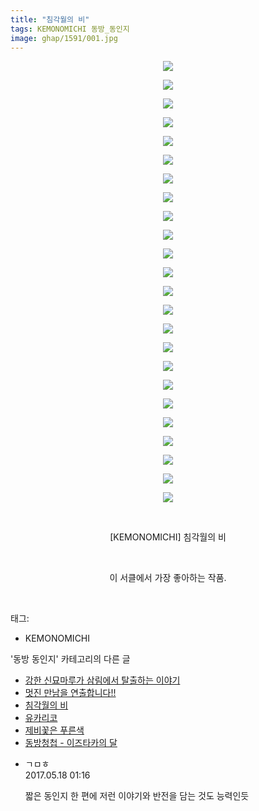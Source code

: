 ```yaml
---
title: "침각월의 비"
tags: KEMONOMICHI 동방_동인지
image: ghap/1591/001.jpg
---
```

<div class="article">
<p style="text-align: center; clear: none; float: none;"><img src="{{ site.nasurl }}/ghap/1591/001.jpg"/></p>
<p style="text-align: center; clear: none; float: none;"><img src="{{ site.nasurl }}/ghap/1591/002.jpg"/></p>
<p style="text-align: center; clear: none; float: none;"><img src="{{ site.nasurl }}/ghap/1591/003.jpg"/></p>
<p style="text-align: center; clear: none; float: none;"><img src="{{ site.nasurl }}/ghap/1591/004.jpg"/></p>
<p style="text-align: center; clear: none; float: none;"><img src="{{ site.nasurl }}/ghap/1591/005.jpg"/></p>
<p style="text-align: center; clear: none; float: none;"><img src="{{ site.nasurl }}/ghap/1591/006.jpg"/></p>
<p style="text-align: center; clear: none; float: none;"><img src="{{ site.nasurl }}/ghap/1591/007.jpg"/></p>
<p style="text-align: center; clear: none; float: none;"><img src="{{ site.nasurl }}/ghap/1591/008.jpg"/></p>
<p style="text-align: center; clear: none; float: none;"><img src="{{ site.nasurl }}/ghap/1591/009.jpg"/></p>
<p style="text-align: center; clear: none; float: none;"><img src="{{ site.nasurl }}/ghap/1591/010.jpg"/></p>
<p style="text-align: center; clear: none; float: none;"><img src="{{ site.nasurl }}/ghap/1591/011.jpg"/></p>
<p style="text-align: center; clear: none; float: none;"><img src="{{ site.nasurl }}/ghap/1591/012.jpg"/></p>
<p style="text-align: center; clear: none; float: none;"><img src="{{ site.nasurl }}/ghap/1591/013.jpg"/></p>
<p style="text-align: center; clear: none; float: none;"><img src="{{ site.nasurl }}/ghap/1591/014.jpg"/></p>
<p style="text-align: center; clear: none; float: none;"><img src="{{ site.nasurl }}/ghap/1591/015.jpg"/></p>
<p style="text-align: center; clear: none; float: none;"><img src="{{ site.nasurl }}/ghap/1591/016.jpg"/></p>
<p style="text-align: center; clear: none; float: none;"><img src="{{ site.nasurl }}/ghap/1591/017.jpg"/></p>
<p style="text-align: center; clear: none; float: none;"><img src="{{ site.nasurl }}/ghap/1591/018.jpg"/></p>
<p style="text-align: center; clear: none; float: none;"><img src="{{ site.nasurl }}/ghap/1591/019.jpg"/></p>
<p style="text-align: center; clear: none; float: none;"><img src="{{ site.nasurl }}/ghap/1591/020.jpg"/></p>
<p style="text-align: center; clear: none; float: none;"><img src="{{ site.nasurl }}/ghap/1591/021.jpg"/></p>
<p style="text-align: center; clear: none; float: none;"><img src="{{ site.nasurl }}/ghap/1591/022.jpg"/></p>
<p style="text-align: center; clear: none; float: none;"><img src="{{ site.nasurl }}/ghap/1591/023.jpg"/></p>
<p style="text-align: center; clear: none; float: none;"><img src="{{ site.nasurl }}/ghap/1591/024.jpg"/></p>
<p style="text-align: center; clear: none; float: none;"><br/></p>
<p style="text-align: center; clear: none; float: none;">[KEMONOMICHI] 침각월의 비</p>
<p style="text-align: center; clear: none; float: none;"><br/></p>
<p style="text-align: center; clear: none; float: none;">이 서클에서 가장 좋아하는 작품.</p>
<p><br/></p>
</div><div class="tagTrail">
<p>태그: </p>
<ul>
<li>KEMONOMICHI</li>
</ul>
</div><div class="another">
<p>'동방 동인지' 카테고리의 다른 글</p>
<ul>
<li><a href="/2016-08-15-ghap_1593">강한 신묘마루가 삼림에서 탈출하는 이야기</a></li>
<li><a href="/2016-08-15-ghap_1592">멋진 만남을 연출합니다!!</a></li>
<li><a href="/2016-08-15-ghap_1591">침각월의 비</a></li>
<li><a href="/2016-08-15-ghap_1590">유카리코</a></li>
<li><a href="/2016-08-15-ghap_1588">제비꽃은 푸른색</a></li>
<li><a href="/2016-08-15-ghap_1586">동방청첩 - 이즈타카의 달</a></li>
</ul>
</div><div class="cb_module cb_fluid">
<div class="cb_wrt cb_profile">
<div class="comment">
<ul>
<li class="cb_thumb_off" id="comment14991791">
<div class="cb_comment_area">
<div class="cb_info_area">
<div class="cb_section">
<span class="cb_nick_name">ㄱㅁㅎ</span>
</div>
<div class="cb_section">
<span class="cb_date">2017.05.18 01:16 </span>
</div>
</div>
<div class="cb_dsc_comment">
<p class="cb_dsc">
											짧은 동인지 한 편에 저런 이야기와 반전을 담는 것도 능력인듯
										</p>
</div>
</div></li>
</ul>
</div>
</div><!-- commentList close -->
</div>
<br/>
<p id="refer"></p>
<br/>
